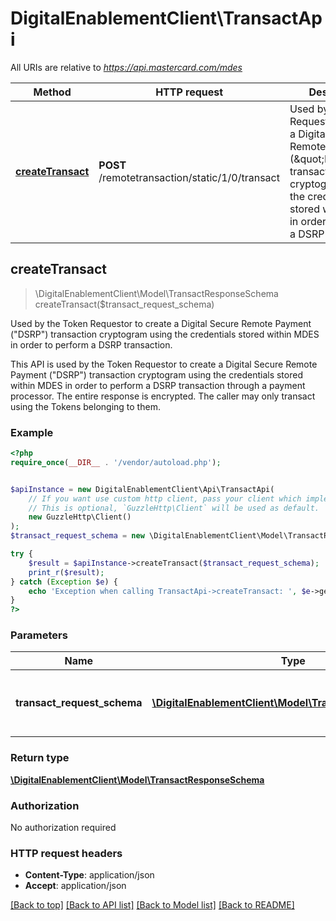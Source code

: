 # DigitalEnablementClient\TransactApi

All URIs are relative to *https://api.mastercard.com/mdes*

Method | HTTP request | Description
------------- | ------------- | -------------
[**createTransact**](TransactApi.md#createTransact) | **POST** /remotetransaction/static/1/0/transact | Used by the Token Requestor to create a Digital Secure Remote Payment (\&quot;DSRP\&quot;) transaction cryptogram using the credentials stored within MDES in order to perform a DSRP transaction.



## createTransact

> \DigitalEnablementClient\Model\TransactResponseSchema createTransact($transact_request_schema)

Used by the Token Requestor to create a Digital Secure Remote Payment (\"DSRP\") transaction cryptogram using the credentials stored within MDES in order to perform a DSRP transaction.

This API is used by the Token Requestor to create a Digital Secure Remote Payment (\"DSRP\") transaction cryptogram using the credentials stored within MDES in order to perform a DSRP transaction through a payment processor.  The entire response is encrypted. The caller may only transact using the Tokens belonging to them.

### Example

```php
<?php
require_once(__DIR__ . '/vendor/autoload.php');


$apiInstance = new DigitalEnablementClient\Api\TransactApi(
    // If you want use custom http client, pass your client which implements `GuzzleHttp\ClientInterface`.
    // This is optional, `GuzzleHttp\Client` will be used as default.
    new GuzzleHttp\Client()
);
$transact_request_schema = new \DigitalEnablementClient\Model\TransactRequestSchema(); // \DigitalEnablementClient\Model\TransactRequestSchema | Contains the details of the request message.

try {
    $result = $apiInstance->createTransact($transact_request_schema);
    print_r($result);
} catch (Exception $e) {
    echo 'Exception when calling TransactApi->createTransact: ', $e->getMessage(), PHP_EOL;
}
?>
```

### Parameters


Name | Type | Description  | Notes
------------- | ------------- | ------------- | -------------
 **transact_request_schema** | [**\DigitalEnablementClient\Model\TransactRequestSchema**](../Model/TransactRequestSchema.md)| Contains the details of the request message. | [optional]

### Return type

[**\DigitalEnablementClient\Model\TransactResponseSchema**](../Model/TransactResponseSchema.md)

### Authorization

No authorization required

### HTTP request headers

- **Content-Type**: application/json
- **Accept**: application/json

[[Back to top]](#) [[Back to API list]](../../README.md#documentation-for-api-endpoints)
[[Back to Model list]](../../README.md#documentation-for-models)
[[Back to README]](../../README.md)

